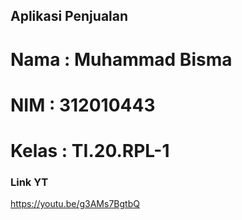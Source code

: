 ## Aplikasi Penjualan

# Nama  : Muhammad Bisma 
# NIM   : 312010443
# Kelas : TI.20.RPL-1


### Link YT 
https://youtu.be/g3AMs7BgtbQ